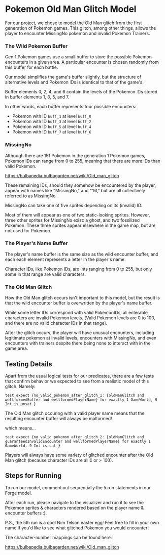 # Pokemon Old Man Glitch Model

For our project, we chose to model the Old Man glitch from the first generation of Pokemon games.  This glitch, among other things, allows the player to encounter MissingNo pokemon and invalid Pokemon Trainers.

### The Wild Pokemon Buffer
Gen 1 Pokemon games use a small buffer to store the possible Pokemon encounters in a given area.  A particular encounter is chosen randomly from this buffer for each battle.

Our model simplifies the game's buffer slightly, but the structure of alternative levels and Pokemon IDs is identical to that of the game's.

Buffer elements 0, 2, 4, and 6 contain the levels of the Pokemon IDs stored in buffer elements 1, 3, 5, and 7.

In other words, each buffer represents four possible encounters:
- Pokemon with ID `buff_1` at level `buff_0`
- Pokemon with ID `buff_3` at level `buff_2`
- Pokemon with ID `buff_5` at level `buff_4`
- Pokemon with ID `buff_7` at level `buff_6`

### MissingNo
Although there are 151 Pokemon in the generation 1 Pokemon games, Pokemon IDs can range from 0 to 255, meaning that there are more IDs than valid Pokemon.

https://bulbapedia.bulbagarden.net/wiki/Old_man_glitch

These remaining IDs, should they somehow be encountered by the player, appear with names like "MissingNo," and "'M," but are all collectively referred to as MissingNo.

MissingNo can take one of five sprites depending on its (invalid) ID.

Most of them will appear as one of two static-looking sprites.  However, three other sprites for MissingNo exist: a ghost, and two fossilized Pokemon.  These three sprites appear elsewhere in the game map, but are not used for Pokemon.

### The Player's Name Buffer
The player's name buffer is the same size as the wild encounter buffer, and each each element represents a letter in the player's name.

Character IDs, like Pokemon IDs, are ints ranging from 0 to 255, but only some in that range are valid characters.

### The Old Man Glitch
How the Old Man glitch occurs isn't important to this model, but the result is that the wild encounter buffer is overwritten by the player's name buffer.

While some letter IDs correspond with valid PokemonIDs, all enterable characters are invalid Pokemon levels.  (Valid Pokemon levels are 0 to 100, and there are no valid character IDs in that range).

After the glitch occurs, the player will have unusual encounters, including legitimate pokemon at invalid levels, encounters with MissingNo, and even encounters with trainers despite there being none to interact with in the game area.

## Testing Details
Apart from the usual logical tests for our predicates, there are a few tests that confirm behavior we expected to see from a realistic model of this glitch.  Namely:

```
test expect {no_valid_pokemon_after_glitch_1: {oldManGlitch and wellformedBuffer and wellformedPlayerName} for exactly 1 GameWorld, 9 Int is unsat }
```
The Old Man glitch occuring with a valid player name means that the resulting encounter buffer will always be malformed!

which means...
```
test expect {no_valid_pokemon_after_glitch_2: {oldManGlitch and guaranteedInvalidEncounter and wellformedPlayerName} for exactly 1 GameWorld, 9 Int is sat }
```

Players will always have some variety of glitched encounter after the Old Man glitch (because character IDs are all 0 or > 100).

## Steps for Running

To run our model, comment out sequentially the 5 run statements in our Forge model.

After each run, please navigate to the visualizer and run it to see the Pokemon sprites & characters rendered based on the player name & encounter buffers :).

P.S., the 5th run is a cool Nim Telson easter egg!  Feel free to fill in your own name if you'd like to see what glitched Pokemon you would encounter!

The character-number mappings can be found here:

https://bulbapedia.bulbagarden.net/wiki/Old_man_glitch